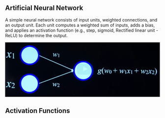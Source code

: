 ## Artificial Neural Network
A simple neural network consists of input units, weighted connections, and an output unit. Each unit computes a weighted sum of inputs, adds a bias, and applies an activation function (e.g., step, sigmoid, Rectified linear unit - ReLU) to determine the output.

![Simple_neural_network](assets/SimpleNeuralNet.png)

## Activation Functions

